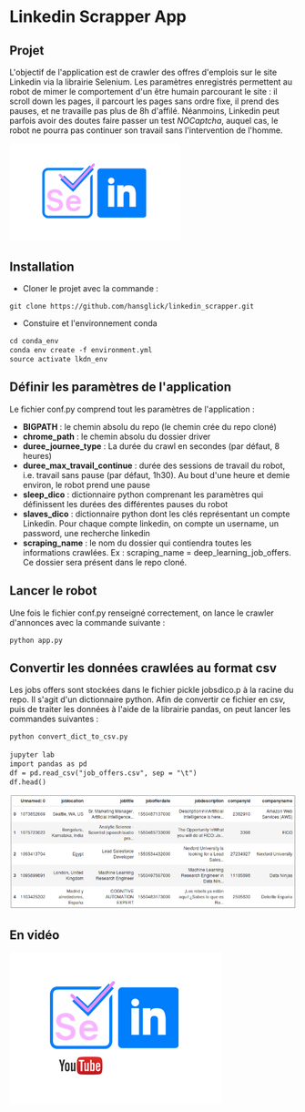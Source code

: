 Linkedin Scrapper App
================

Projet
------

L'objectif de l'application est de crawler des offres d'emplois sur le site Linkedin via la librairie Selenium. Les paramètres enregistrés permettent au robot de mimer le comportement d'un être humain parcourant le site : il scroll down les pages, il parcourt les pages sans ordre fixe, il prend des pauses, et ne travaille pas plus de 8h d'affilé. Néanmoins, Linkedin peut parfois avoir des doutes faire passer un test *NOCaptcha*, auquel cas, le robot ne pourra pas continuer son travail sans l'intervention de l'homme.

<img src="selenium_lkdn.png" width="300">

Installation
------------

-   Cloner le projet avec la commande :

<!-- -->

    git clone https://github.com/hansglick/linkedin_scrapper.git

-   Constuire et l'environnement conda

<!-- -->

    cd conda_env
    conda env create -f environment.yml
    source activate lkdn_env

Définir les paramètres de l'application
---------------------------------------

Le fichier conf.py comprend tout les paramètres de l'application :

-   **BIGPATH** : le chemin absolu du repo (le chemin crée du repo cloné)
-   **chrome\_path** : le chemin absolu du dossier driver
-   **duree\_journee\_type** : La durée du crawl en secondes (par défaut, 8 heures)
-   **duree\_max\_travail\_continue** : durée des sessions de travail du robot, i.e. travail sans pause (par défaut, 1h30). Au bout d'une heure et demie environ, le robot prend une pause
-   **sleep\_dico** : dictionnaire python comprenant les paramètres qui définissent les durées des différentes pauses du robot
-   **slaves\_dico** : dictionnaire python dont les clés représentant un compte Linkedin. Pour chaque compte linkedin, on compte un username, un password, une recherche linkedin
-   **scraping\_name** : le nom du dossier qui contiendra toutes les informations crawlées. Ex : scraping\_name = deep\_learning\_job\_offers. Ce dossier sera présent dans le repo cloné.

Lancer le robot
---------------

Une fois le fichier conf.py renseigné correctement, on lance le crawler d'annonces avec la commande suivante :

    python app.py

Convertir les données crawlées au format csv
--------------------------------------------

Les jobs offers sont stockées dans le fichier pickle jobsdico.p à la racine du repo. Il s'agit d'un dictionnaire python. Afin de convertir ce fichier en csv, puis de traiter les données à l'aide de la librairie pandas, on peut lancer les commandes suivantes :

    python convert_dict_to_csv.py

    jupyter lab
    import pandas as pd
    df = pd.read_csv("job_offers.csv", sep = "\t")
    df.head()

<img src="df.PNG" width="800">

En vidéo
--------

[![Alt text](yt.png)](https://www.youtube.com/embed/vHFrUEaCEKI)